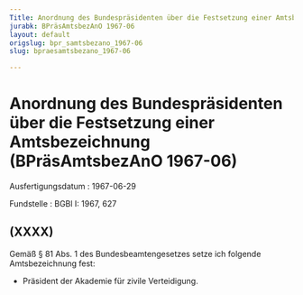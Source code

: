 ```yaml
---
Title: Anordnung des Bundespräsidenten über die Festsetzung einer Amtsbezeichnung
jurabk: BPräsAmtsbezAnO 1967-06
layout: default
origslug: bpr_samtsbezano_1967-06
slug: bpraesamtsbezano_1967-06

---
```


# Anordnung des Bundespräsidenten über die Festsetzung einer Amtsbezeichnung (BPräsAmtsbezAnO 1967-06)

Ausfertigungsdatum
:   1967-06-29

Fundstelle
:   BGBl I: 1967, 627



## (XXXX)

Gemäß § 81 Abs. 1 des Bundesbeamtengesetzes setze ich folgende Amtsbezeichnung fest:

*   Präsident der Akademie für zivile Verteidigung.




